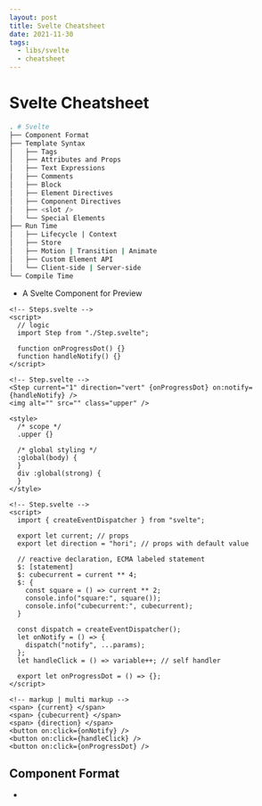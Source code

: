 ```yaml
---
layout: post
title: Svelte Cheatsheet
date: 2021-11-30
tags:
  - libs/svelte
  - cheatsheet
---
```


# Svelte Cheatsheet

```bash
. # Svelte
├── Component Format
├── Template Syntax
│   ├── Tags
│   ├── Attributes and Props
│   ├── Text Expressions
│   ├── Comments
│   ├── Block
│   ├── Element Directives
│   ├── Component Directives
│   ├── <slot />
│   └── Special Elements
├── Run Time
│   ├── Lifecycle | Context
│   ├── Store
│   ├── Motion | Transition | Animate
│   ├── Custom Element API
│   └── Client-side | Server-side
└── Compile Time
```

- A Svelte Component for Preview

```tsx
<!-- Steps.svelte -->
<script>
  // logic
  import Step from "./Step.svelte";

  function onProgressDot() {}
  function handleNotify() {}
</script>

<!-- Step.svelte -->
<Step current="1" direction="vert" {onProgressDot} on:notify={handleNotify} />
<img alt="" src="" class="upper" />

<style>
  /* scope */
  .upper {}

  /* global styling */
  :global(body) {
  }
  div :global(strong) {
  }
</style>

<!-- Step.svelte -->
<script>
  import { createEventDispatcher } from "svelte";

  export let current; // props
  export let direction = "hori"; // props with default value

  // reactive declaration, ECMA labeled statement
  $: [statement]
  $: cubecurrent = current ** 4;
  $: {
    const square = () => current ** 2;
    console.info("square:", square());
    console.info("cubecurrent:", cubecurrent);
  }

  const dispatch = createEventDispatcher();
  let onNotify = () => {
    dispatch("notify", ...params);
  };
  let handleClick = () => variable++; // self handler

  export let onProgressDot = () => {};
</script>

<!-- markup | multi markup -->
<span> {current} </span>
<span> {cubecurrent} </span>
<span> {direction} </span>
<button on:click={onNotify} />
<button on:click={handleClick} />
<button on:click={onProgressDot} />
```

## Component Format

- <script/>
- <script context="[module-name]"/>
- <style/>

## Template Syntax

#### Tags

```tsx
<!-- lowercase indicate html element -->
<button /> or <div></div>

<!-- upercase indicate Component -->
<MyComponent bind:value />
```

#### Attributes and Props

```tsx
<button on:click={handleClick} />
<div class="foo"> ... </div>
<input type="checkbox" />
<img src="domain://{url}/index.png" alt="" />
<button disable={!clickable}> ... </button>
```

#### Text Expressions

```tsx
<element> { expression } </element>
<element class="{ expression }"/>
<element style="{ expression }"/>
```

#### Comments

```tsx
<script>
// or /** */
</script>

<!-- -->
<!-- svelte-ignore a11y-** --> // usually for a11y

<style> /* */ </style>
```

#### Block:if\each\await\key\html\debug

- {# if} if block, if control statement, expression return boolean

```tsx
{#if expression} {/if}
{#if expression} {:else} </> {/if}
{#if expression} {:else if expression} </> {:else} </> {/if}
```

- {# each} each block, just like for-loop

```tsx
{#each values as value} </> {/each}
{#each values as value, index} </> {/each}
{#each values as value (key)} </> {/each}
{#each values as value, index(key)} </> {/each}
{#each values as value} </> {:else} </> {/each}
{#each values as { ...spread } } </> {/each}
```

- {# await} await block, expression return promise

```tsx
{#await expression} </> {/await}
{#await expression} </> {:then res} </> {/await}
{#await expression} </> {:then res} </> {:catch err} </> {/await}
{#await expression then res} </> {/await}
{#await expression catch err} </> {/await}
```

- {# key} key block, destroy & recreate node, when value changed

```tsx
{#key expression} </> {/key}
```

- {@html} innerHtml

```tsx
<element>{@html str}</element>
<element>{@html expression}</element>
```

- {@debug}

```tsx
{@debug}  // debugger;
{@debug vri1, vri2, ....} // variable
```

#### Element Directives

- on:eventname

```html
<element on:event="{handler}"
  ><element />
  <element on:event|modifiers="{handler}"></element>

  // stopPropagation\preventDefault\passive\nonpassive\capture // once\self</element
>
```

- bind:property

```tsx
<!-- property:value\checked\selected -->
<element bind:property={variable}></element>

<!-- shorthand -->
<element bind:variable></element>

<pre contenteditable="true" bind:innerHTML={}></pre>
<video bind:[currentTime|paused|duration|...]/>
```

- bind:this 类似于 React#Refs 转发

```tsx
<script>
	let refs;
	onMount(()=> refs.focus());
</script>
<element bind:this={refs} ></element>
```

- bind:group

```tsx
<radio bind:group={group} />
```

- class:name

```tsx
<element class:[name]={variable} />
<element class:[name] />
<element class={expression} /> // expression => string|bool

<!-- multi class -->
<element class="name" class:[name2] class:[name3] />
```

#### Component Directives

- on:[handler]

```tsx
<Component on:[handler] />
```

- bind:variable

```tsx
<Component bind:[variable] />
```

- bind:this

```tsx
<Component bind:this />
```

#### <slot />

```tsx
<slot /> <!-- name=default -->
<slot name="slot1" />
<element slot="slot1" />
<slot name="no-defined">slot no defined will show</slot>

{ $$slots.[name] }

<slot let:name={value} />
<slot prop={variable} />
```

#### Special Elements

```tsx
<!-- render self,aways for recursive,Tree | Menu -->
<svelte.self />

<!-- render a component dynamically -->
<svelte.compoent this={component} />

<svelte.window />
<svelte.head />
<svelte.body />
<svelte.options />
```

## Run Time

#### Lifecycle | Context

```tsx
import {
  onMount,
  onDestroy,
  beforeUpdate,
  afterUpdate,
  tick,
  setContext,
  getContext,
  hasContext,
} from 'svelte'
```

#### Store

```tsx
import { writable, readable, derived } from 'svelte/store'
import { get } from 'svelte/store'
```

#### Motion | Transition | Animate

- `use:`
- `in:|out:`
- `animate:`
- `transition:`

#### Custom Element API

#### Client-side | Server-side

## Compile Time

